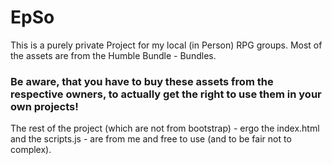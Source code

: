 # EpSo
This is a purely private Project for my local (in Person) RPG groups. Most of the assets are from the Humble Bundle - Bundles.

### Be aware, that you have to buy these assets from the respective owners, to actually get the right to use them in your own projects! ### 

The rest of the project (which are not from bootstrap) - ergo the index.html and the scripts.js - are from me and free to use (and to be fair not to complex).
